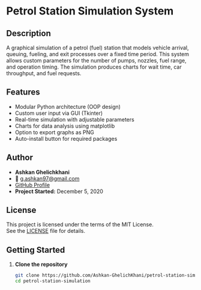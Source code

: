 # Petrol Station Simulation System

## Description

A graphical simulation of a petrol (fuel) station that models vehicle arrival, queuing, fueling, and exit processes over a fixed time period. This system allows custom parameters for the number of pumps, nozzles, fuel range, and operation timing. The simulation produces charts for wait time, car throughput, and fuel requests.

## Features

- Modular Python architecture (OOP design)
- Custom user input via GUI (Tkinter)
- Real-time simulation with adjustable parameters
- Charts for data analysis using matplotlib
- Option to export graphs as PNG
- Auto-install button for required packages

## Author

- **Ashkan Ghelichkhani**
- 📧 g.ashkan97@gmail.com
- [GitHub Profile](https://github.com/Ashkan-GhelichKhani)
- **Project Started:** December 5, 2020

## License

This project is licensed under the terms of the MIT License.  
See the [LICENSE](./LICENSE) file for details.

## Getting Started

1. **Clone the repository**
   ```bash
   git clone https://github.com/Ashkan-GhelichKhani/petrol-station-simulation.git
   cd petrol-station-simulation
